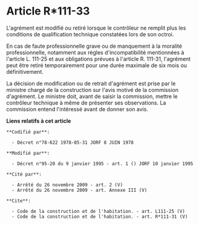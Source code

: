 # Article R*111-33

L'agrément est modifié ou retiré lorsque le contrôleur ne remplit plus les conditions de qualification technique constatées
lors de son octroi. 

En cas de faute professionnelle grave ou de manquement à la moralité professionnelle, notamment aux règles d'incompatibilité
mentionnées à l'article L. 111-25 et aux obligations prévues à l'article R. 111-31, l'agrément peut être retiré
temporairement pour une durée maximale de six mois ou définitivement. 

La décision de modification ou de retrait d'agrément est prise par le ministre chargé de la construction sur l'avis motivé de
la commission d'agrément. Le ministre doit, avant de saisir la commission, mettre le contrôleur technique à même de présenter
ses observations. La commission entend l'intéressé avant de donner son avis.

**Liens relatifs à cet article**

	**Codifié par**:

	  - Décret n°78-622 1978-05-31 JORF 8 JUIN 1978

	**Modifié par**:

	  - Décret n°95-20 du 9 janvier 1995 - art. 1 () JORF 10 janvier 1995

	**Cité par**:

	  - Arrêté du 26 novembre 2009 - art. 2 (V)
	  - Arrêté du 26 novembre 2009 - art. Annexe III (V)

	**Cite**:

	  - Code de la construction et de l'habitation. - art. L111-25 (V)
	  - Code de la construction et de l'habitation. - art. R*111-31 (V)
